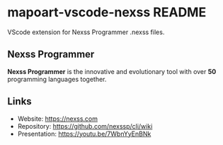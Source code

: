 # mapoart-vscode-nexss README

VScode extension for Nexss Programmer .nexss files.

## Nexss Programmer

**Nexss Programmer** is the innovative and evolutionary tool with over **50** programming languages together.

## Links

- Website: <https://nexss.com>
- Repository: <https://github.com/nexssp/cli/wiki>
- Presentation: <https://youtu.be/7WbnYyEnBNk>
